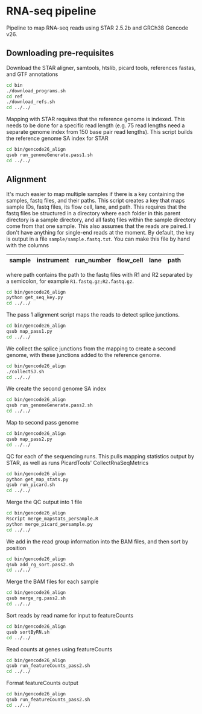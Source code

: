 # RNA-seq pipeline

Pipeline to map RNA-seq reads using STAR 2.5.2b and GRCh38 Gencode v26.

## Downloading pre-requisites

Download the STAR aligner, samtools, htslib, 
picard tools, references fastas, and GTF annotations
```bash
cd bin
./download_programs.sh
cd ref
./download_refs.sh
cd ../../
```

Mapping with STAR requires that the reference genome is indexed. This 
needs to be done for a specific read length (e.g. 75 read lengths need a 
separate genome index from 150 base pair read lengths). This script 
builds the reference genome SA index for STAR
```bash
cd bin/gencode26_align
qsub run_genomeGenerate.pass1.sh
cd ../../
```

## Alignment

It's much easier to map multiple samples if there is a key containing the 
samples, fastq files, and their paths. This script creates a key that 
maps sample IDs, fastq files, its flow cell, lane, and path. This requires 
that the fastq files be structured in a directory where each folder in this 
parent directory is a sample directory, and all fastq files within the sample 
directory come from that one sample. This also assumes that the reads are 
paired. I don't have anything for single-end reads at the moment. By 
default, the key is output in a file `sample/sample.fastq.txt`. You can make 
this file by hand with the columns

|sample|instrument| run_number| flow_cell| lane| path|
|-------|--------|------------|-----------|----|---|

where path contains the path to the fastq files with R1 and R2 separated by 
a semicolon, for example `R1.fastq.gz;R2.fastq.gz`.


```bash
cd bin/gencode26_align
python get_seq_key.py
cd ../../
```

The pass 1 alignment script maps the reads to detect splice junctions.

```bash
cd bin/gencode26_align
qsub map_pass1.py
cd ../../
```

We collect the splice junctions from the mapping to create a second genome, with these 
junctions added to the reference genome.
```bash
cd bin/gencode26_align
./collectSJ.sh
cd ../../
```

We create the second genome SA index

```bash
cd bin/gencode26_align
qsub run_genomeGenerate.pass2.sh
cd ../../
```

Map to second pass genome

```bash
cd bin/gencode26_align
qsub map_pass2.py
cd ../../
```

QC for each of the sequencing runs. This pulls mapping statistics output by STAR, as well as runs 
PicardTools' CollectRnaSeqMetrics

```bash
cd bin/gencode26_align
python get_map_stats.py
qsub run_picard.sh
cd ../../
```

Merge the QC output into 1 file

```bash
cd bin/gencode26_align
Rscript merge_mapstats_persample.R
python merge_picard_persample.py
cd ../../
```

We add in the read group information into the BAM files, and then sort by position

```bash
cd bin/gencode26_align
qsub add_rg_sort.pass2.sh
cd ../../
```

Merge the BAM files for each sample

```bash
cd bin/gencode26_align
qsub merge_rg.pass2.sh
cd ../../
```

Sort reads by read name for input to featureCounts

```bash
cd bin/gencode26_align
qsub sortByRN.sh
cd ../../
```

Read counts at genes using featureCounts

```bash
cd bin/gencode26_align
qsub run_featureCounts_pass2.sh
cd ../../
```

Format featureCounts output

```bash
cd bin/gencode26_align
qsub run_featureCounts_pass2.sh
cd ../../
```


